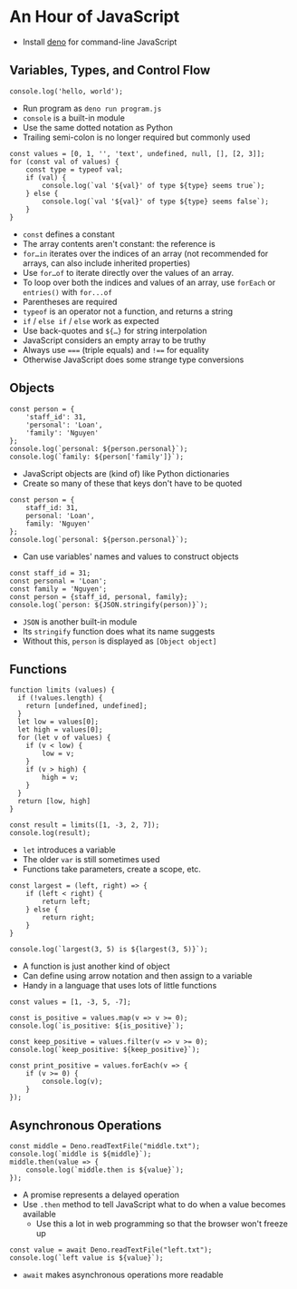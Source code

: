 # An Hour of JavaScript

-   Install [deno][deno] for command-line JavaScript

## Variables, Types, and Control Flow

``` { .js #console_log.js }
console.log('hello, world');
```

-   Run program as `deno run program.js`
-   `console` is a built-in module
-   Use the same dotted notation as Python
-   Trailing semi-colon is no longer required but commonly used

``` { .js #loop_if_truthiness.js }
const values = [0, 1, '', 'text', undefined, null, [], [2, 3]];
for (const val of values) {
    const type = typeof val;
    if (val) {
        console.log(`val '${val}' of type ${type} seems true`);
    } else {
        console.log(`val '${val}' of type ${type} seems false`);
    }
}
```

-   `const` defines a constant
-   The array contents aren't constant: the reference is
-   `for…in` iterates over the indices of an array (not recommended for arrays, can also include inherited properties)
-   Use `for…of` to iterate directly over the values of an array.
-   To loop over both the indices and values of an array, use `forEach` or `entries()` with `for...of`
-   Parentheses are required
-   `typeof` is an operator not a function, and returns a string
-   `if` / `else if` / `else` work as expected
-   Use back-quotes and `${…}` for string interpolation
-   JavaScript considers an empty array to be truthy
-   Always use `===` (triple equals) and `!==` for equality
-   Otherwise JavaScript does some strange type conversions

## Objects

``` { .js #object_access.js }
const person = {
    'staff_id': 31,
    'personal': 'Loan',
    'family': 'Nguyen'
};
console.log(`personal: ${person.personal}`);
console.log(`family: ${person['family']}`);
```

-   JavaScript objects are (kind of) like Python dictionaries
-   Create so many of these that keys don't have to be quoted

``` { .js #object_unquoted.js }
const person = {
    staff_id: 31,
    personal: 'Loan',
    family: 'Nguyen'
};
console.log(`personal: ${person.personal}`);
```

-   Can use variables' names and values to construct objects

``` { .js #object_variables_as_fields.js }
const staff_id = 31;
const personal = 'Loan';
const family = 'Nguyen';
const person = {staff_id, personal, family};
console.log(`person: ${JSON.stringify(person)}`);
```

-   `JSON` is another built-in module
-   Its `stringify` function does what its name suggests
-   Without this, `person` is displayed as `[Object object]`

## Functions

``` { .js #function_def_and_call.js }
function limits (values) {
  if (!values.length) {
    return [undefined, undefined];
  }
  let low = values[0];
  let high = values[0];
  for (let v of values) {
    if (v < low) {
        low = v;
    }
    if (v > high) {
        high = v;
    }
  }
  return [low, high]
}

const result = limits([1, -3, 2, 7]);
console.log(result);
```

-   `let` introduces a variable
-   The older `var` is still sometimes used
-   Functions take parameters, create a scope, etc.

``` { .js #arrow_function.js }
const largest = (left, right) => {
    if (left < right) {
        return left;
    } else {
        return right;
    }
}

console.log(`largest(3, 5) is ${largest(3, 5)}`);
```

-   A function is just another kind of object
-   Can define using arrow notation and then assign to a variable
-   Handy in a language that uses lots of little functions

``` { .js #higher_order_func.js }
const values = [1, -3, 5, -7];

const is_positive = values.map(v => v >= 0);
console.log(`is_positive: ${is_positive}`);

const keep_positive = values.filter(v => v >= 0);
console.log(`keep_positive: ${keep_positive}`);

const print_positive = values.forEach(v => {
    if (v >= 0) {
        console.log(v);
    }
});
```

## Asynchronous Operations

``` { .js #promises.js }
const middle = Deno.readTextFile("middle.txt");
console.log(`middle is ${middle}`);
middle.then(value => {
    console.log(`middle.then is ${value}`);
});
```

-   A promise represents a delayed operation
-   Use `.then` method to tell JavaScript what to do when a value becomes available
    -   Use this a lot in web programming so that the browser won't freeze up

``` { .js #await.js }
const value = await Deno.readTextFile("left.txt");
console.log(`left value is ${value}`);
```

-   `await` makes asynchronous operations more readable

[deno]: https://deno.com/

